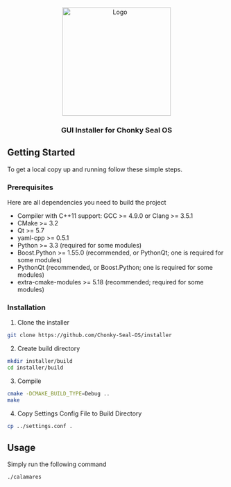 
<br />
<p align="center">
  <a href="https://github.com/Chonky-Seal-OS/installer">
    <img src="https://media.discordapp.net/attachments/827947440945627167/1008536926787207239/chonky-seal-logo.png" alt="Logo" width="250" height="250">
  </a>

  <h3 align="center">GUI Installer for Chonky Seal OS</h3>
</p>

## Getting Started

To get a local copy up and running follow these simple steps.

### Prerequisites

Here are all dependencies you need to build the project

- Compiler with C++11 support: GCC >= 4.9.0 or Clang >= 3.5.1
- CMake >= 3.2
- Qt >= 5.7
- yaml-cpp >= 0.5.1
- Python >= 3.3 (required for some modules)
- Boost.Python >= 1.55.0 (recommended, or PythonQt; one is required for some modules)
- PythonQt (recommended, or Boost.Python; one is required for some modules)
- extra-cmake-modules >= 5.18 (recommended; required for some modules)

### Installation

1. Clone the installer

```sh
git clone https://github.com/Chonky-Seal-OS/installer
```

2. Create build directory

```sh
mkdir installer/build
cd installer/build
```

3. Compile
```sh
cmake -DCMAKE_BUILD_TYPE=Debug ..
make
```

4. Copy Settings Config File to Build Directory
```sh
cp ../settings.conf .
```

## Usage

Simply run the following command

```bash
./calamares
```

